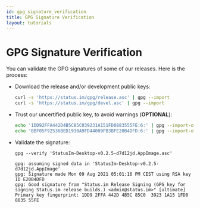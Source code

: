 ```yaml
---
id: gpg_signature_verification
title: GPG Signature Verification
layout: tutorials
---
```

# GPG Signature Verification

You can validate the GPG signatures of some of our releases. Here is the process:

* Download the release and/or development public keys:
    ```sh
    curl -s 'https://status.im/gpg/release.asc' | gpg --import
    curl -s 'https://status.im/gpg/devel.asc' | gpg --import
    ```

* Trust our uncertified public key, to avoid warnings (__OPTIONAL__):
    ```sh
    echo '1DD92FFA442D4B5C85C039231A151FD0883555FE:6:' | gpg --import-ownertrust
    echo 'BBF05F92536BED1930A9FD44009FB3BFE20B4DFD:6:' | gpg --import-ownertrust
    ```

* Validate the signature:
    ```
    gpg --verify 'StatusIm-Desktop-v0.2.5-d7d12jd.AppImage.asc'
    ```
    ```log
    gpg: assuming signed data in 'StatusIm-Desktop-v0.2.5-d7d12jd.AppImage'
    gpg: Signature made Mon 09 Aug 2021 05:01:16 PM CEST using RSA key ID E20B4DFD
    gpg: Good signature from "Status.im Release Signing (GPG key for signing Status.im release builds.) <admin@status.im>" [ultimate]
    Primary key fingerprint: 1DD9 2FFA 442D 4B5C 85C0  3923 1A15 1FD0 8835 55FE
    ```
